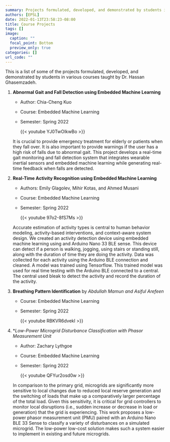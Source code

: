 ```yaml
---
summary: Projects formulated, developed, and demonstrated by students in various courses taught by Dr. Hassan.  
authors: [EPSL]
date: 2022-01-13T23:58:23-08:00
title: Course Projects
tags: []
image:
  caption: ""
  focal_point: Bottom
  preview_only: true
categories: []
url_code: ""
---
```

<!-- 
The format of each project listing follows 

SN. **Project Name** by *Student names*

    Summary or Abstract. [GitHub](Link) if available
    
    {{< youtube YJ0TwOIkwBo >}} - link of the youtube video demo

    To include image, add the image to this folder and use 
    ![](imageName.format)
-->

This is a list of some of the projects formulated, developed, and demonstrated by students in various courses taught by Dr. Hassan Ghasemzadeh.

1. **Abnormal Gait and Fall Detection using Embedded Machine Learning**
    - Author: Chia-Cheng Kuo
    - Course: Embedded Machine Learning
    - Semester: Spring 2022

        {{< youtube YJ0TwOIkwBo >}}

    It is crucial to provide emergency treatment for elderly or patients when they fall over. It is also important to provide warnings if the user has a high risk of falls due to abnormal gait. This project develops a real-time gait monitoring and fall detection system that integrates wearable inertial sensors and embedded machine learning while generating real-time feedback when falls are detected.

2. **Real-Time Activity Recognition using Embedded Machine Learning**
    - Authors: Emily Glagolev, Mihir Kotas, and Ahmed Musani
    - Course: Embedded Machine Learning
    - Semester: Spring 2022

        {{< youtube 97o2-8fS7Ms >}}

    Accurate estimation of activity types is central to human behavior modeling, activity-based interventions, and context-aware system design. We created an activity detection device using embedded machine learning using and Arduino Nano 33 BLE sense. This device can detect if a person is walking, jogging, using stairs or standing still, along with the duration of time they are doing the activity. Data was collected for each activity using the Arduino BLE connection and cleaned. A model was trained using Tensorflow. This trained model was used for real time testing with the Arduino BLE connected to a central. The central used bleak to detect the activity and record the duration of the activity.

3. **Breathing Pattern Identification** by  *Abdullah Mamun and Asiful Arefeen*
    - Course: Embedded Machine Learning
    - Semester: Spring 2022

        {{< youtube RBKVR6dvekI >}}

4. **Low-Power Microgrid Disturbance Classification with Phasor Measurement Unit*
    - Author: Zachary Lythgoe
    - Course: Embedded Machine Learning
    - Semester: Spring 2022

        {{< youtube QFYur2osd0w >}}

    In comparison to the primary grid, microgrids are significantly more sensitive to local changes due to reduced local reserve generation and the switching of loads that make up a comparatively larger percentage of the total load. Given this sensitivity, it is critical for grid controllers to monitor local disruptions (i.e., sudden increase or decrease in load or generation) that the grid is experiencing. This work proposes a low-power phasor measurement unit (PMU) paired with an Arduino Nano BLE 33 Sense to classify a variety of disturbances on a simulated microgrid. The low-power low-cost solution makes such a system easier to implement in existing and future microgrids.
